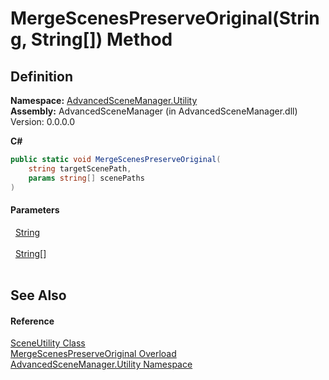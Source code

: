 # MergeScenesPreserveOriginal(String, String[]) Method




## Definition
**Namespace:** <a href="N_AdvancedSceneManager_Utility">AdvancedSceneManager.Utility</a>  
**Assembly:** AdvancedSceneManager (in AdvancedSceneManager.dll) Version: 0.0.0.0

**C#**
``` C#
public static void MergeScenesPreserveOriginal(
	string targetScenePath,
	params string[] scenePaths
)
```



#### Parameters
<dl><dt>  <a href="https://learn.microsoft.com/dotnet/api/system.string" target="_blank" rel="noopener noreferrer">String</a></dt><dd> </dd><dt>  <a href="https://learn.microsoft.com/dotnet/api/system.string" target="_blank" rel="noopener noreferrer">String</a>[]</dt><dd> </dd></dl>

## See Also


#### Reference
<a href="T_AdvancedSceneManager_Utility_SceneUtility">SceneUtility Class</a>  
<a href="Overload_AdvancedSceneManager_Utility_SceneUtility_MergeScenesPreserveOriginal">MergeScenesPreserveOriginal Overload</a>  
<a href="N_AdvancedSceneManager_Utility">AdvancedSceneManager.Utility Namespace</a>  
